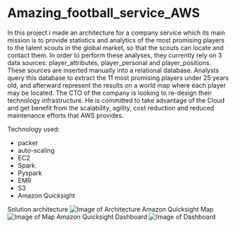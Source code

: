 # Amazing_football_service_AWS
In this project i made an architecture for a company service which its main mission is to provide statistics and analytics of the most promising players to the talent scouts in the global market, so that the scouts can locate and contact them. In order to perform these analyses, they currently rely on 3 data sources: player_attributes, player_personal and player_positions. These sources are inserted manually into a relational database. Analysts query this database to extract the 11 most promising players under 25 years old, and afterward represent the results on a world map where each player may be located. 	 The CTO of the company is looking to re-design their technology infrastructure. He is committed to take advantage of the Cloud and get benefit from the scalability, agility, cost reduction and reduced maintenance efforts that AWS provides.

Technology used:
   * packer
   * auto-scaling
   * EC2
   * Spark
   * Pyspark
   * EMR
   * S3
   * Amazon Quicksight
   
Solution architecture
![Image of Architecture](https://github.com/AmineIzanami/Amazing_football_service_AWS/images/Proposed_solution_architecture.png)
Amazon Quicksight Map
![Image of Map](https://github.com/AmineIzanami/Amazing_football_service_AWS/images/Top11_Player_Map.png)
Amazon Quicksight Dashboard
![Image of Dashboard](https://github.com/AmineIzanami/Amazing_football_service_AWS/images/Top11_Player_Stats.png)
